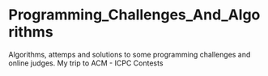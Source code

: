Programming_Challenges_And_Algorithms
=====================================

Algorithms, attemps and solutions to some programming challenges and online judges. 
My trip to ACM - ICPC Contests 
